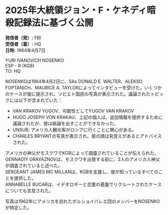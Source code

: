 # 2025年大統領ジョン・F・ケネディ暗殺記録法に基づく公開

**発信者（発）:** FBI  
**受信者（着）:** HQ  
**日時:** 1964年4月7日  

YURI IVANOVICH NOSENKO  
ESP - R (KGB)  
TO: HQ  

NOSENKOは1964年4月2日に、SAs DONALD E. WALTER、ALEKSO FOPTANICH、MAURICE A. TAYLORによってインタビューを受けた。いくつかのケースが彼に提示され、ソビエト国民の写真が表示された。議論されたトピックには以下が含まれていた：

- VAN KRAKOV YUGOV、可能性としてYUGOV VAN KRAKOV
- HUGO JOSEPH VON KRAKAU、上記の個人は、追加情報を提供するために議論されたが、彼は結論を出すことができなかった。
- UNSUB; アメリカ人観光客がロシアに行くことに関心がある。
- CHARLES BRYANTの写真が表示され、彼の顔は見覚えがあるとアドバイスされた。

アメリカの神父がモスクワでKGBによって調査されていることが伝えられた。  
GENNADIY GRAYAZNOVは、モスクワを出発する前に、2人のアメリカ人神父が調査されていると述べた。  
SERGEANT JAMES MC MILLANは、KGBを支援し、彼が知っているすべてのことを提供した。  
ANNABELLE BUCARは、イデオロギーと恋愛の基盤でリクルートされたケースについても言及された。  

写真は1962年にアメリカを訪れたボルショイバレエ団のメンバーをNOSENKOが特定した。